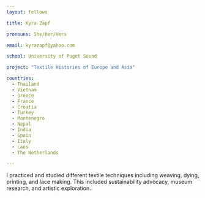 ```yaml
---
layout: fellows

title: Kyra Zapf

pronouns: She/Her/Hers

email: kyrazapf@yahoo.com

school: University of Puget Sound

project: "Textile Histories of Europe and Asia"

countries:
  - Thailand
  - Vietnam
  - Greece
  - France
  - Croatia
  - Turkey
  - Montenegro
  - Nepal
  - India
  - Spain
  - Italy
  - Laos
  - The Netherlands

---
```


I practiced and studied different textile techniques including weaving, dying, printing, and lace making. This included sustainability advocacy, museum research, and artistic exploration.
